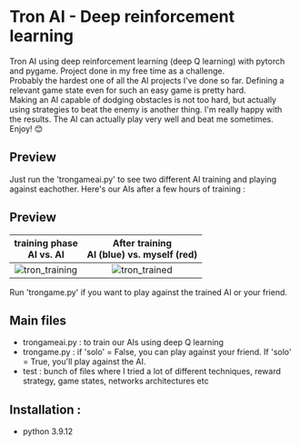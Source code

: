 # Tron AI - Deep reinforcement learning
Tron AI using deep reinforcement learning (deep Q learning) with pytorch and pygame. Project done in my free time as a challenge. <br/> 
Probably the hardest one of all the AI projects I've done so far.
Defining a relevant game state even for such an easy game is pretty hard. <br/> 
Making an AI capable of dodging obstacles is not too hard, but actually using strategies to beat the enemy is another thing. I'm really happy with the results. The AI can actually play very well and beat me sometimes. Enjoy! :blush: 

## Preview 
Just run the 'trongameai.py' to see two different AI training and playing against eachother. 
Here's our AIs after a few hours of training : 

## Preview 
**training phase** <br/> **AI vs. AI**       |  **After training**  <br/> **AI (blue) vs. myself (red)**
:-------------------------:|:-------------------------:
 ![tron_training](https://user-images.githubusercontent.com/62900180/188200657-c818eb82-f89d-45fa-9910-8161710b7a84.gif) |![tron_trained](https://user-images.githubusercontent.com/62900180/188200688-c156447b-643d-4202-84d2-1914587749b2.gif)


Run 'trongame.py' if you want to play against the trained AI or your friend. 

## Main files
- trongameai.py : to train our AIs using deep Q learning 
- trongame.py : if 'solo' = False, you can play against your friend. If 'solo' = True, you'll play against the AI. 
- test : bunch of files where I tried a lot of different techniques, reward strategy, game states, networks architectures etc


## Installation : 
- python 3.9.12
